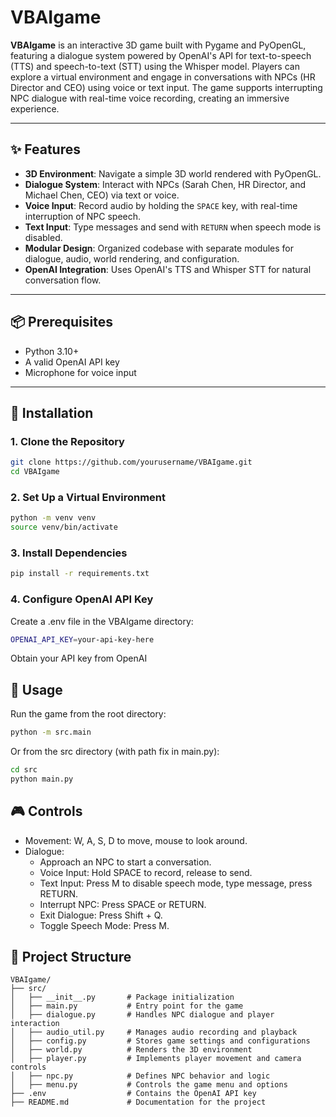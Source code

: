 # VBAIgame

**VBAIgame** is an interactive 3D game built with Pygame and PyOpenGL, featuring a dialogue system powered by OpenAI's API for text-to-speech (TTS) and speech-to-text (STT) using the Whisper model. Players can explore a virtual environment and engage in conversations with NPCs (HR Director and CEO) using voice or text input. The game supports interrupting NPC dialogue with real-time voice recording, creating an immersive experience.

---

## ✨ Features

- **3D Environment**: Navigate a simple 3D world rendered with PyOpenGL.
- **Dialogue System**: Interact with NPCs (Sarah Chen, HR Director, and Michael Chen, CEO) via text or voice.
- **Voice Input**: Record audio by holding the `SPACE` key, with real-time interruption of NPC speech.
- **Text Input**: Type messages and send with `RETURN` when speech mode is disabled.
- **Modular Design**: Organized codebase with separate modules for dialogue, audio, world rendering, and configuration.
- **OpenAI Integration**: Uses OpenAI's TTS and Whisper STT for natural conversation flow.

---

## 📦 Prerequisites

- Python 3.10+
- A valid OpenAI API key
- Microphone for voice input

---

## 🔧 Installation

### 1. Clone the Repository

```bash
git clone https://github.com/yourusername/VBAIgame.git
cd VBAIgame
```

### 2. Set Up a Virtual Environment

```bash
python -m venv venv
source venv/bin/activate
```

### 3. Install Dependencies

```bash
pip install -r requirements.txt
```

### 4. Configure OpenAI API Key

Create a .env file in the VBAIgame directory:

``` bash
OPENAI_API_KEY=your-api-key-here
```
Obtain your API key from OpenAI


## 🚀 Usage
Run the game from the root directory:

``` bash
python -m src.main
```

Or from the src directory (with path fix in main.py):

``` bash
cd src
python main.py
```

## 🎮 Controls

- Movement: W, A, S, D to move, mouse to look around.
- Dialogue:
  - Approach an NPC to start a conversation.
  - Voice Input: Hold SPACE to record, release to send.
  - Text Input: Press M to disable speech mode, type message, press RETURN.
  - Interrupt NPC: Press SPACE or RETURN.
  - Exit Dialogue: Press Shift + Q.
  - Toggle Speech Mode: Press M.

## 📁 Project Structure

```
VBAIgame/
├── src/
│   ├── __init__.py       # Package initialization
│   ├── main.py           # Entry point for the game
│   ├── dialogue.py       # Handles NPC dialogue and player interaction
│   ├── audio_util.py     # Manages audio recording and playback
│   ├── config.py         # Stores game settings and configurations
│   ├── world.py          # Renders the 3D environment
│   ├── player.py         # Implements player movement and camera controls
│   ├── npc.py            # Defines NPC behavior and logic
│   ├── menu.py           # Controls the game menu and options
├── .env                  # Contains the OpenAI API key
├── README.md             # Documentation for the project
```
